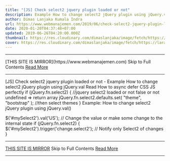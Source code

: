 ```yaml
---
title: "[JS] Check select2 jquery plugin loaded or not"
description: Example How to change select2 jQuery plugin using jQuery.val
author: Dimas Lanjaka Kumala Indra
url: https://www.webmanajemen.com/2019/06/check-select2-jquery-plugin-loaded-or.html
date: 2020-01-20T04:37:48+07:00
updated: 2019-06-26T04:20:00.000Z
thumbnail: https://res.cloudinary.com/dimaslanjaka/image/fetch/https://laraget.com/images/blog/1482184906-Select2.png
cover: https://res.cloudinary.com/dimaslanjaka/image/fetch/https://laraget.com/images/blog/1482184906-Select2.png
---
```


<hr/> [THIS SITE IS MIRROR](https://www.webmanajemen.com) Skip to Full Contents <a href="https://www.webmanajemen.com/2019/06/check-select2-jquery-plugin-loaded-or.html" rel="follow" class="button" id="read-more">Read More</a> <hr/> [JS] Check select2 jquery plugin loaded or not - Example How to change select2 jQuery plugin using jQuery.val Read How to async defer CSS JS perfectly
if (jQuery.fn.select2) { //jquery select2 loaded or not false or not undefined => return array
  jQuery.fn.select2.defaults.set( "theme", "bootstrap" ); //then select themes
}
Example: How to change select2 jQuery plugin using jQuery.val()

  $('#mySelect2').val('US'); // Change the value or make some change to the internal state
if (jQuery.fn.select2) {
  $('#mySelect2').trigger('change.select2'); // Notify only Select2 of changes
} <hr/> [THIS SITE IS MIRROR](https://www.webmanajemen.com) Skip to Full Contents <a href="https://www.webmanajemen.com/2019/06/check-select2-jquery-plugin-loaded-or.html" rel="follow" class="button" id="read-more">Read More</a> <hr/>